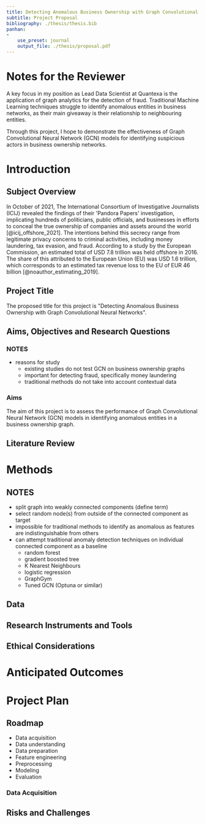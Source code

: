 ```yaml
---
title: Detecting Anomalous Business Ownership with Graph Convolutional Neural Networks
subtitle: Project Proposal
bibliography: ./thesis/thesis.bib
panhan:
-
    use_preset: journal
    output_file: ./thesis/proposal.pdf
---
```


<!--
Configuration by Panhan - config handler for Pandoc
https://pandoc.org/
https://github.com/domvwt/panhan
-->

# Notes for the Reviewer

A key focus in my position as Lead Data Scientist at Quantexa is the application
of graph analytics for the detection of fraud. Traditional Machine Learning
techniques struggle to identify anomalous entities in business networks, as
their main giveaway is their relationship to neighbouring entities.

Through this project, I hope to demonstrate  the effectiveness of Graph
Convolutional Neural Network (GCN) models for identifying suspicious actors in
business ownership networks. 

# Introduction

## Subject Overview

In October of 2021, The International Consortium of Investigative Journalists
(ICIJ) revealed the findings of their 'Pandora Papers' investigation,
implicating hundreds of politicians, public officials, and businesses in efforts
to conceal the true ownership of companies and assets around the world
[@icij_offshore_2021]. The intentions behind this secrecy range from legitimate
privacy concerns to criminal activities, including money laundering, tax
evasion, and fraud. According to a study by the European Commission, an
estimated total of USD 7.8 trillion was held offshore in 2016. The share of this
attributed to the European Union (EU) was USD 1.6 trillion, which corresponds to an estimated tax
revenue loss to the EU of EUR 46 billion [@noauthor_estimating_2019].

## Project Title

The proposed title for this project is "Detecting Anomalous Business Ownership
with Graph Convolutional Neural Networks".

## Aims, Objectives and Research Questions

### NOTES

- reasons for study
  - existing studies do not test GCN on business ownership graphs
  - important for detecting fraud, specifically money laundering 
  - traditional methods do not take into account contextual data


### Aims

The aim of this project is to assess the performance of Graph Convolutional
Neural Network (GCN) models in identifying anomalous entities in a business
ownership graph. 

## Literature Review

# Methods

## NOTES

- split graph into weakly connected components (define term)
- select random node(s) from outside of the connected component as target
- impossible for traditional methods to identify as anomalous as features
    are indistinguishable from others
- can attempt traditional anomaly detection techniques on individual connected
    component as a baseline
  - random forest
  - gradient boosted tree
  - K Nearest Neighbours
  - logistic regression
  - GraphGym
  - Tuned GCN (Optuna or similar)

## Data

## Research Instruments and Tools

## Ethical Considerations

# Anticipated  Outcomes

# Project Plan

## Roadmap

- Data acquisition
- Data understanding 
- Data preparation
- Feature engineering
- Preprocessing
- Modeling
- Evaluation

### Data Acquisition



## Risks and Challenges

